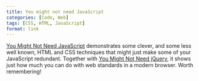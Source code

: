 ```yaml
---
title: You might not need JavaScript
categories: [Code, Web]
tags: [CSS, HTML, JavaScript]
format: link
---
```


[You Might Not Need JavaScript](http://youmightnotneedjs.com/) demonstrates some clever, and some less well known, HTML and CSS techniques that might just make some of your JavaScript redundant. Together with [You Might Not Need jQuery](http://youmightnotneedjquery.com/), it shows just how much you can do with web standards in a modern browser. Worth remembering!
